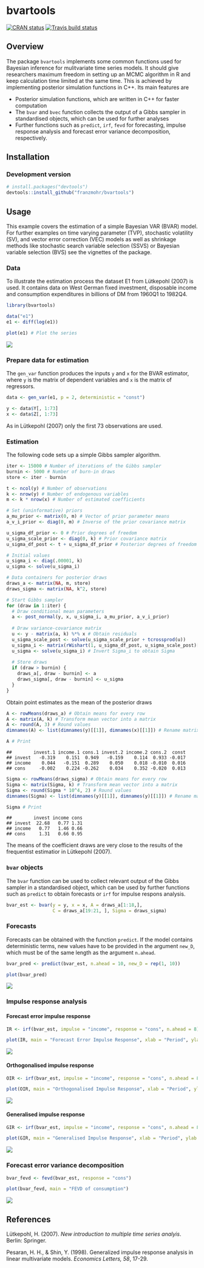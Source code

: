 
bvartools
=========

[![CRAN status](https://www.r-pkg.org/badges/version/bvartools)](https://cran.r-project.org/package=bvartools) [![Travis build status](https://travis-ci.org/franzmohr/bvartools.svg?branch=master)](https://travis-ci.org/franzmohr/bvartools)

Overview
--------

The package `bvartools` implements some common functions used for Bayesian inference for mulitvariate time series models. It should give researchers maximum freedom in setting up an MCMC algorithm in R and keep calculation time limited at the same time. This is achieved by implementing posterior simulation functions in C++. Its main features are

-   Posterior simulation functions, which are written in C++ for faster computation
-   The `bvar` and `bvec` function collects the output of a Gibbs sampler in standardised objects, which can be used for further analyses
-   Further functions such as `predict`, `irf`, `fevd` for forecasting, impulse response analysis and forecast error variance decomposition, respectively.

Installation
------------

### Development version

``` r
# install.packages("devtools")
devtools::install_github("franzmohr/bvartools")
```

Usage
-----

This example covers the estimation of a simple Bayesian VAR (BVAR) model. For further examples on time varying parameter (TVP), stochastic volatility (SV), and vector error correction (VEC) models as well as shrinkage methods like stochastic search variable selection (SSVS) or Bayesian variable selection (BVS) see the vignettes of the package.

### Data

To illustrate the estimation process the dataset E1 from Lütkepohl (2007) is used. It contains data on West German fixed investment, disposable income and consumption expenditures in billions of DM from 1960Q1 to 1982Q4.

``` r
library(bvartools)

data("e1")
e1 <- diff(log(e1))

plot(e1) # Plot the series
```

<img src="README_files/figure-markdown_github/data-1.png" style="display: block; margin: auto;" />

### Prepare data for estimation

The `gen_var` function produces the inputs `y` and `x` for the BVAR estimator, where `y` is the matrix of dependent variables and `x` is the matrix of regressors.

``` r
data <- gen_var(e1, p = 2, deterministic = "const")

y <- data$Y[, 1:73]
x <- data$Z[, 1:73]
```

As in Lütkepohl (2007) only the first 73 observations are used.

### Estimation

The following code sets up a simple Gibbs sampler algorithm.

``` r
iter <- 15000 # Number of iterations of the Gibbs sampler
burnin <- 5000 # Number of burn-in draws
store <- iter - burnin

t <- ncol(y) # Number of observations
k <- nrow(y) # Number of endogenous variables
m <- k * nrow(x) # Number of estimated coefficients

# Set (uninformative) priors
a_mu_prior <- matrix(0, m) # Vector of prior parameter means
a_v_i_prior <- diag(0, m) # Inverse of the prior covariance matrix

u_sigma_df_prior <- 0 # Prior degrees of freedom
u_sigma_scale_prior <- diag(0, k) # Prior covariance matrix
u_sigma_df_post <- t + u_sigma_df_prior # Posterior degrees of freedom

# Initial values
u_sigma_i <- diag(.00001, k)
u_sigma <- solve(u_sigma_i)

# Data containers for posterior draws
draws_a <- matrix(NA, m, store)
draws_sigma <- matrix(NA, k^2, store)

# Start Gibbs sampler
for (draw in 1:iter) {
  # Draw conditional mean parameters
  a <- post_normal(y, x, u_sigma_i, a_mu_prior, a_v_i_prior)
  
  # Draw variance-covariance matrix
  u <- y - matrix(a, k) %*% x # Obtain residuals
  u_sigma_scale_post <- solve(u_sigma_scale_prior + tcrossprod(u))
  u_sigma_i <- matrix(rWishart(1, u_sigma_df_post, u_sigma_scale_post)[,, 1], k)
  u_sigma <- solve(u_sigma_i) # Invert Sigma_i to obtain Sigma
  
  # Store draws
  if (draw > burnin) {
    draws_a[, draw - burnin] <- a
    draws_sigma[, draw - burnin] <- u_sigma
  }
}
```

Obtain point estimates as the mean of the posterior draws

``` r
A <- rowMeans(draws_a) # Obtain means for every row
A <- matrix(A, k) # Transform mean vector into a matrix
A <- round(A, 3) # Round values
dimnames(A) <- list(dimnames(y)[[1]], dimnames(x)[[1]]) # Rename matrix dimensions

A # Print
```

    ##        invest.1 income.1 cons.1 invest.2 income.2 cons.2  const
    ## invest   -0.319    0.151  0.949   -0.159    0.114  0.933 -0.017
    ## income    0.044   -0.151  0.289    0.050    0.018 -0.010  0.016
    ## cons     -0.002    0.224 -0.262    0.034    0.352 -0.020  0.013

``` r
Sigma <- rowMeans(draws_sigma) # Obtain means for every row
Sigma <- matrix(Sigma, k) # Transform mean vector into a matrix
Sigma <- round(Sigma * 10^4, 2) # Round values
dimnames(Sigma) <- list(dimnames(y)[[1]], dimnames(y)[[1]]) # Rename matrix dimensions

Sigma # Print
```

    ##        invest income cons
    ## invest  22.68   0.77 1.31
    ## income   0.77   1.46 0.66
    ## cons     1.31   0.66 0.95

The means of the coefficient draws are very close to the results of the frequentist estimatior in Lütkepohl (2007).

### `bvar` objects

The `bvar` function can be used to collect relevant output of the Gibbs sampler in a standardised object, which can be used by further functions such as `predict` to obtain forecasts or `irf` for impulse respons analysis.

``` r
bvar_est <- bvar(y = y, x = x, A = draws_a[1:18,],
                 C = draws_a[19:21, ], Sigma = draws_sigma)
```

### Forecasts

Forecasts can be obtained with the function `predict`. If the model contains deterministic terms, new values have to be provided in the argument `new_D`, which must be of the same length as the argument `n.ahead`.

``` r
bvar_pred <- predict(bvar_est, n.ahead = 10, new_D = rep(1, 10))

plot(bvar_pred)
```

![](README_files/figure-markdown_github/forecasts-1.png)

### Impulse response analysis

#### Forecast error impulse response

``` r
IR <- irf(bvar_est, impulse = "income", response = "cons", n.ahead = 8)

plot(IR, main = "Forecast Error Impulse Response", xlab = "Period", ylab = "Response")
```

![](README_files/figure-markdown_github/feir-1.png)

#### Orthogonalised impulse response

``` r
OIR <- irf(bvar_est, impulse = "income", response = "cons", n.ahead = 8, type = "oir")

plot(OIR, main = "Orthogonalised Impulse Response", xlab = "Period", ylab = "Response")
```

![](README_files/figure-markdown_github/oir-1.png)

#### Generalised impulse response

``` r
GIR <- irf(bvar_est, impulse = "income", response = "cons", n.ahead = 8, type = "gir")

plot(GIR, main = "Generalised Impulse Response", xlab = "Period", ylab = "Response")
```

![](README_files/figure-markdown_github/gir-1.png)

### Forecast error variance decomposition

``` r
bvar_fevd <- fevd(bvar_est, response = "cons")

plot(bvar_fevd, main = "FEVD of consumption")
```

![](README_files/figure-markdown_github/fevd-1.png)

References
----------

Lütkepohl, H. (2007). *New introduction to multiple time series analyis*. Berlin: Springer.

Pesaran, H. H., & Shin, Y. (1998). Generalized impulse response analysis in linear multivariate models. *Economics Letters, 58*, 17-29.
